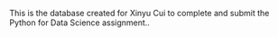 This is the database created for Xinyu Cui to complete and submit the Python for Data Science assignment..
